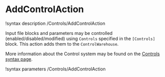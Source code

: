 # AddControlAction

!syntax description /Controls/AddControlAction

Input file blocks and parameters may be controlled (enabled/disabled/modified)
using `Controls` specified in the `[Controls]` block.
This action adds them to the `ControlWarehouse`.

More information about the Control system may be found on the
[Controls syntax page](syntax/Controls/index.md).

!syntax parameters /Controls/AddControlAction
